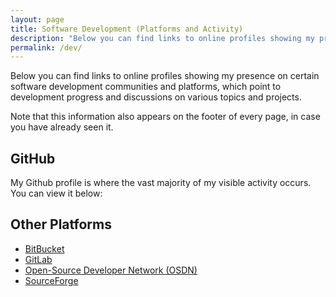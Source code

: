 ```yaml
---
layout: page
title: Software Development (Platforms and Activity)
description: "Below you can find links to online profiles showing my presence on certain software development communities and platforms, which point to development progress and discussions on various topics and projects."
permalink: /dev/
---
```


Below you can find links to online profiles showing my presence on certain software development communities and platforms, which point to development progress and discussions on various topics and projects.

Note that this information also appears on the footer of every page, in case you have already seen it.

## GitHub
My Github profile is where the vast majority of my visible activity occurs.  You can view it below:
<div class="github-profile-badge" data-user="njsch"></div>
<script src="https://cdn.jsdelivr.net/gh/Rapsssito/github-profile-badge@latest/src/widget.min.js"></script>

## Other Platforms
* [BitBucket](https://bitbucket.org/njsch/)
* [GitLab](https://gitlab.com/njsch)
* [Open-Source Developer Network (OSDN)](https://osdn.net/users/njsch/)
* [SourceForge](https://sourceforge.net/u/njschmidt/)
